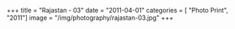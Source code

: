 +++
title = "Rajastan - 03"
date = "2011-04-01"
categories = [ "Photo Print", "2011"]
image = "/img/photography/rajastan-03.jpg"
+++

